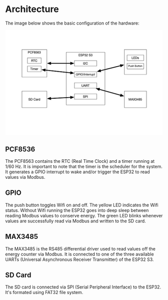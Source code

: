 # Architecture

The image below shows the basic configuration of the hardware:

![Architecture](images/architecture.png)

## PCF8536

The PCF8563 contains the RTC (Real Time Clock) and a timer running at 1/60 Hz. It is important to note that the timer is the scheduler for the system. It generates a GPIO interrupt to wake and/or trigger the ESP32 to read values via Modbus.

## GPIO

The push button toggles Wifi on and off. The yellow LED indicates the Wifi status. Without Wifi running the ESP32 goes into deep sleep between reading Modbus values to conserve energy. The green LED blinks whenever values are successfully read via Modbus and written to the SD card.

## MAX3485

The MAX3485 is the RS485 differential driver used to read values off the energy counter via Modbus. It is connected to one of the three available UARTs (Universal Asynchronous Receiver Transmitter) of the ESP32 S3.

## SD Card

The SD card is connected via SPI (Serial Peripheral Interface) to the ESP32. It's formated using FAT32 file system. 